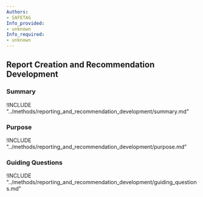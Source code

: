 ```yaml
---
Authors:
- SAFETAG
Info_provided:
- unknown
Info_required:
- unknown
---
```


## Report Creation and Recommendation Development

### Summary

!INCLUDE "../methods/reporting_and_recommendation_development/summary.md"

### Purpose

!INCLUDE "../methods/reporting_and_recommendation_development/purpose.md"

### Guiding Questions

!INCLUDE "../methods/reporting_and_recommendation_development/guiding_questions.md"




